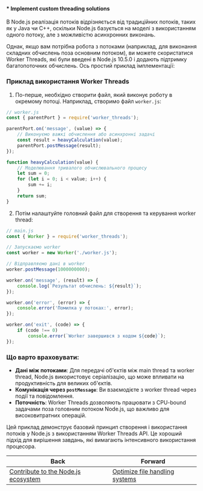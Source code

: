 #### * Implement custom threading solutions

В Node.js реалізація потоків відрізняється від традиційних потоків, таких як у Java чи C++, оскільки Node.js базується на моделі з використанням одного потоку, але з можливістю асинхронних виконань.

Однак, якщо вам потрібна робота з потоками (наприклад, для виконання складних обчислень поза основним потоком), ви можете скористатися Worker Threads, які були введені в Node.js 10.5.0 і додають підтримку багатопоточних обчислень. Ось простий приклад імплементації:

### Приклад використання Worker Threads

1. По-перше, необхідно створити файл, який виконує роботу в окремому потоці. Наприклад, створимо файл `worker.js`:

```javascript
// worker.js
const { parentPort } = require('worker_threads');

parentPort.on('message', (value) => {
    // Виконуємо важкі обчислення або асинхронні задачі
    const result = heavyCalculation(value);
    parentPort.postMessage(result);
});

function heavyCalculation(value) {
    // Моделювання тривалого обчислювального процесу
    let sum = 0;
    for (let i = 0; i < value; i++) {
        sum += i;
    }
    return sum;
}
```

2. Потім налаштуйте головний файл для створення та керування worker thread:

```javascript
// main.js
const { Worker } = require('worker_threads');

// Запускаємо worker
const worker = new Worker('./worker.js');

// Відправляємо дані в worker
worker.postMessage(1000000000);

worker.on('message', (result) => {
    console.log(`Результат обчислень: ${result}`);
});

worker.on('error', (error) => {
    console.error('Помилка у потоках:', error);
});

worker.on('exit', (code) => {
    if (code !== 0)
        console.error(`Worker завершився з кодом ${code}`);
});
```

### Що варто враховувати:

- **Дані між потоками**: Для передачі об'єктів між main thread та worker thread, Node.js використовує серіалізацію, що може впливати на продуктивність для великих об'єктів.
- **Комунікація через `postMessage`**: Ви взаємодієте з worker thread через події та повідомлення.
- **Поточність**: Worker Threads дозволяють працювати з CPU-bound задачами поза головним потоком Node.js, що важливо для високовитратних операцій.

Цей приклад демонструє базовий принцип створення і використання потоків у Node.js з використанням Worker Threads API. Це хороший підхід для вирішення завдань, які вимагають інтенсивного використання процесора.

| Back | Forward |
|---|---|
| [Contribute to the Node.js ecosystem](/ua/senior/nodejs/help-with-nodejs.md)  | [Optimize file handling systems](/ua/senior/nodejs/improve-file-management-systems.md) |